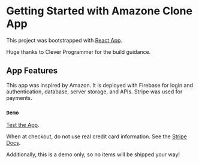 # Getting Started with Amazone Clone App

This project was bootstrapped with [React App](https://github.com/facebook/create-react-app).

Huge thanks to Clever Programmer for the build guidance.

## App Features

This app was inspired by Amazon. It is deployed with Firebase for login and authentication, database, server storage, and APIs. Stripe was used for payments.

### `Demo`

[Test the App](https://with-a-twist-330bf.web.app/).

When at checkout, do not use real credit card information. See the [Stripe Docs](https://stripe.com/docs/testing).

Additionally, this is a demo only, so no items will be shipped your way!